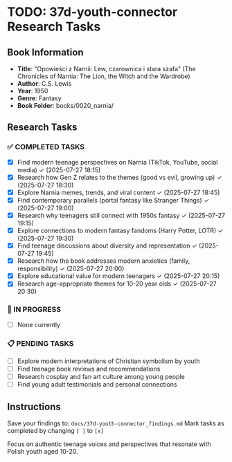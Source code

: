 # TODO: 37d-youth-connector Research Tasks

## Book Information
- **Title**: "Opowieści z Narnii: Lew, czarownica i stara szafa" (The Chronicles of Narnia: The Lion, the Witch and the Wardrobe)
- **Author**: C.S. Lewis
- **Year**: 1950
- **Genre**: Fantasy
- **Book Folder**: books/0020_narnia/

## Research Tasks

### ✅ COMPLETED TASKS
- [x] Find modern teenage perspectives on Narnia (TikTok, YouTube, social media) ✓ (2025-07-27 18:15)
- [x] Research how Gen Z relates to the themes (good vs evil, growing up) ✓ (2025-07-27 18:30)
- [x] Explore Narnia memes, trends, and viral content ✓ (2025-07-27 18:45)
- [x] Find contemporary parallels (portal fantasy like Stranger Things) ✓ (2025-07-27 19:00)
- [x] Research why teenagers still connect with 1950s fantasy ✓ (2025-07-27 19:15)
- [x] Explore connections to modern fantasy fandoms (Harry Potter, LOTR) ✓ (2025-07-27 19:30)
- [x] Find teenage discussions about diversity and representation ✓ (2025-07-27 19:45)
- [x] Research how the book addresses modern anxieties (family, responsibility) ✓ (2025-07-27 20:00)
- [x] Explore educational value for modern teenagers ✓ (2025-07-27 20:15)
- [x] Research age-appropriate themes for 10-20 year olds ✓ (2025-07-27 20:30)

### 🔄 IN PROGRESS
- [ ] None currently

### 📋 PENDING TASKS
- [ ] Explore modern interpretations of Christian symbolism by youth
- [ ] Find teenage book reviews and recommendations
- [ ] Research cosplay and fan art culture among young people
- [ ] Find young adult testimonials and personal connections

## Instructions
Save your findings to: `docs/37d-youth-connector_findings.md`
Mark tasks as completed by changing `[ ]` to `[x]`

Focus on authentic teenage voices and perspectives that resonate with Polish youth aged 10-20.